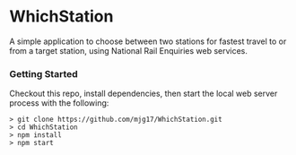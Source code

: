 # WhichStation

A simple application to choose between two stations for fastest travel to or from a target station, using National Rail Enquiries web services.

### Getting Started

Checkout this repo, install dependencies, then start the local web server process with the following:

```
> git clone https://github.com/mjg17/WhichStation.git
> cd WhichStation
> npm install
> npm start
```
